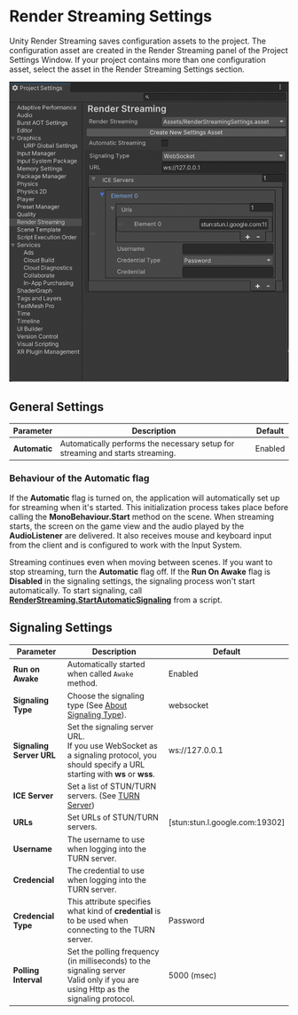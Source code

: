 # Render Streaming Settings

Unity Render Streaming saves configuration assets to the project. The configuration asset are created in the Render Streaming panel of the Project Settings Window. If your project contains more than one configuration asset, select the asset in the Render Streaming Settings section.

![Render Streaming Project Settings](images/renderstreaming_settings.png)

## General Settings

| Parameter | Description | Default |
| ---- | ---- | ---- |
| **Automatic** | Automatically performs the necessary setup for streaming and starts streaming. | Enabled |

### Behaviour of the Automatic flag

If the **Automatic** flag is turned on, the application will automatically set up for streaming when it's started. This initialization process takes place before calling the **MonoBehaviour.Start** method on the scene. When streaming starts, the screen on the game view and the audio played by the **AudioListener** are delivered. It also receives mouse and keyboard input from the client and is configured to work with the Input System.

Streaming continues even when moving between scenes. If you want to stop streaming, turn the **Automatic** flag off. If the **Run On Awake** flag is **Disabled** in the signaling settings, the signaling process won't start automatically. To start signaling, call [**RenderStreaming.StartAutomaticSignaling**]() from a script.

## Signaling Settings

| Parameter | Description | Default |
| ---- | ---- | ---- |
| **Run on Awake** |  Automatically started when called `Awake` method. | Enabled |
| **Signaling Type** | Choose the signaling type (See [About Signaling Type](signaling-type.md)). | websocket |
| **Signaling Server URL** | Set the signaling server URL. <br>If you use WebSocket as a signaling protocol, you should specify a URL starting with **ws** or **wss**. | ws://127.0.0.1 |
| **ICE Server** | Set a list of STUN/TURN servers. (See [TURN Server](turnserver.md)) | |
| **URLs** | Set URLs of STUN/TURN servers. | [stun:stun.l.google.com:19302\] |
| **Username** | The username to use when logging into the TURN server. | |
| **Credencial** | The credential to use when logging into the TURN server. | |
| **Credencial Type** | This attribute specifies what kind of **credential** is to be used when connecting to the TURN server. | Password |
| **Polling Interval** | Set the polling frequency (in milliseconds) to the signaling server <br>Valid only if you are using Http as the signaling protocol. | 5000 (msec) |
